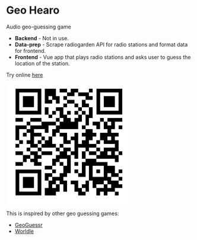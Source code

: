 # Geo Hearo

Audio geo-guessing game

- **Backend** - Not in use.
- **Data-prep** - Scrape radiogarden API for radio stations and format data for frontend.
- **Frontend** - Vue app that plays radio stations and asks user to guess the location of the station.

Try online [here](https://dustinmichels.github.io/geo-hearo/)

![QR code](img/qr.png)

This is inspired by other geo guessing games:

- [GeoGuessr](https://www.geoguessr.com/)
- [Worldle](https://worldle.teuteuf.fr/)
